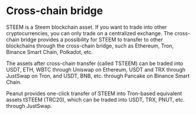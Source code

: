 # Cross-chain bridge

STEEM is a Steem blockchain asset. If you want to trade into other cryptocurrencies, you can only trade on a centralized exchange. The cross-chain bridge provides a possibility for STEEM to transfer to other blockchains through the cross-chain bridge, such as Ethereum, Tron, Binance Smart Chain, Polkadot, etc.

The assets after cross-chain transfer (called TSTEEM) can be traded into USDT, ETH, WBTC through Uniswap on Ethereum, USDT and TRX through JustSwap on Tron, and USDT, BNB, etc. through Pancake on Binance Smart Chain. 

Peanut provides one-click transfer of STEEM into Tron-based equivalent assets tSTEEM (TRC20), which can be traded into USDT, TRX, PNUT, etc. through JustSwap. 
